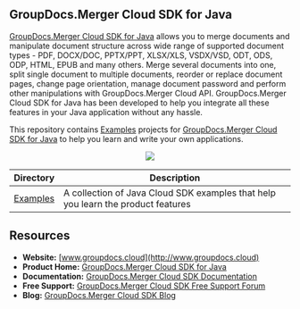 ## GroupDocs.Merger Cloud SDK for Java

[GroupDocs.Merger Cloud SDK for Java](https://products.groupdocs.cloud/merger/java) allows you to merge documents and manipulate document structure across wide range of supported document types - PDF, DOCX/DOC, PPTX/PPT, XLSX/XLS, VSDX/VSD, ODT, ODS, ODP, HTML, EPUB and many others. Merge several documents into one, split single document to multiple documents, reorder or replace document pages, change page orientation, manage document password and perform other manipulations with GroupDocs.Merger Cloud API. GroupDocs.Merger Cloud SDK for Java has been developed to help you integrate all these features in your Java application without any hassle.

This repository contains [Examples](Examples) projects for [GroupDocs.Merger Cloud SDK for Java](https://products.groupdocs.cloud/merger/java) to help you learn and write your own applications.

<p align="center">

  <a title="Download complete GroupDocs.Merger Cloud SDK Examples for Java source code" href="https://github.com/groupdocs-merger-cloud/groupdocs-merger-cloud-java-samples/archive/master.zip">
	<img src="https://raw.github.com/AsposeExamples/java-examples-dashboard/master/images/downloadZip-Button-Large.png" />
  </a>
</p>

Directory | Description
--------- | -----------
[Examples](Examples)  | A collection of Java Cloud SDK examples that help you learn the product features

## Resources

+ **Website:** [www.groupdocs.cloud](http://www.groupdocs.cloud)
+ **Product Home:** [GroupDocs.Merger Cloud SDK for Java](https://products.groupdocs.cloud/merger/java)
+ **Documentation:** [GroupDocs.Merger Cloud SDK Documentation](https://docs.groupdocs.cloud/display/mergercloud/Home)
+ **Free Support:** [GroupDocs.Merger Cloud SDK Free Support Forum](https://forum.groupdocs.cloud/c/merger)
+ **Blog:** [GroupDocs.Merger Cloud SDK Blog](https://blog.groupdocs.cloud/category/merger)
